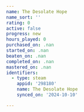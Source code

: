 ```yaml
---
name: The Desolate Hope
name_sort: ''
rating: 0
active: false
progress: new
hours_played: 0
purchased_on: .nan
started_on: .nan
beaten_on: .nan
completed_on: .nan
mastered_on: .nan
identifiers:
  - type: steam
    appid: '298180'
    name: The Desolate Hope
    synced_on: '2024-10-10'

---
```


